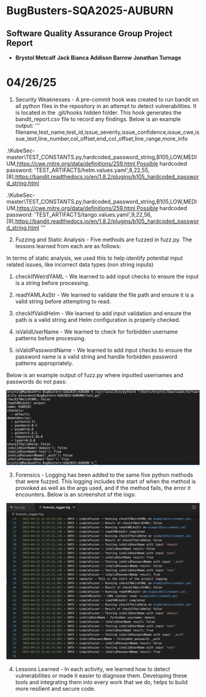# BugBusters-SQA2025-AUBURN
## Software Quality Assurance Group Project Report

- **Brystol Metcalf**  **Jack Bianca**  **Addison Barrow**  **Jonathan Turnage**
# 04/26/25

1. Security Weaknesses -
A pre-commit hook was created to run bandit on all python files in the repository in an attempt to detect vulnerabilities. It is located in the .git/hooks hidden folder. This hook generates the bandit_report.csv file to record any findings. Below is an example output:
'''
filename,test_name,test_id,issue_severity,issue_confidence,issue_cwe,issue_text,line_number,col_offset,end_col_offset,line_range,more_info

.\KubeSec-master\TEST_CONSTANTS.py,hardcoded_password_string,B105,LOW,MEDIUM,https://cwe.mitre.org/data/definitions/259.html,Possible hardcoded password: 'TEST_ARTIFACTS/helm.values.yaml',8,22,55,[8],https://bandit.readthedocs.io/en/1.8.2/plugins/b105_hardcoded_password_string.html

.\KubeSec-master\TEST_CONSTANTS.py,hardcoded_password_string,B105,LOW,MEDIUM,https://cwe.mitre.org/data/definitions/259.html,Possible hardcoded password: 'TEST_ARTIFACTS/tango.values.yaml',9,22,56,[9],https://bandit.readthedocs.io/en/1.8.2/plugins/b105_hardcoded_password_string.html
'''

2. Fuzzing and Static Analysis - Five methods are fuzzed in fuzz.py. The lessons learned from each are as follows:

In terms of static analysis, we used this to help identify potential input related issues, like incorrect data types (non string inputs)

1) checkIfWeirdYAML - We learned to add input checks to ensure the input is a string before processing.

2) readYAMLAsStr - We learned to validate the file path and ensure it is a valid string before attempting to read.

3) checkIfValidHelm - We learned to add input validation and ensure the path is a valid string and Helm configuration is properly checked.

4) isValidUserName - We learned to check for forbidden username patterns before processing.

5) isValidPasswordName - We learned to add input checks to ensure the password name is a valid string and handle forbidden password patterns appropriately.

Below is an example output of fuzz.py where inputted usernames and passwords do not pass:

![alt text](screenshots/image.png)

3. Forensics -
Logging has been added to the same five python methods that were fuzzed. This logging includes the start of when the method is provoked as well as the args used, and if the method fails, the error it encounters.
Below is an screenshot of the logs:

![alt text](screenshots/logger.PNG)

4. Lessons Learned -
In each activity, we learned how to detect vulnerabilities or made it easier to diagnose them. Developing these tools and integrating them into every work that we do, helps to build more resilient and secure code.
